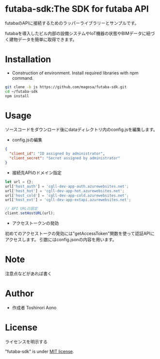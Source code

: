 # futaba-sdk:The SDK for futaba API

futabaのAPIに接続するためのラッパーライブラリーとサンプルです。

futabaを導入したビル内部の設備システムやIoT機器の状態やBIMデータに紐づく建物データを簡単に取得できます。

# Installation

* Construction of environment.
Install required libraries with npm command.

```bash
git clone -b js https://github.com/magosa/futaba-sdk.git
cd ~/futaba-sdk
npm install
```

# Usage

ソースコードをダウンロード後にdataディレクトリ内のconfig.jsを編集します。

* config.jsの編集

```config.json
{
  "client_id": "ID assigned by administrator",
  "client_secret": "Secret assigned by administrator"
}
```

* 接続先APIのドメイン指定

```futaba_hot_sample.js
let url = {};
url['host_auth'] = 'cgll-dev-app-auth.azurewebsites.net';
url['host_hot'] = 'cgll-dev-app-hot.azurewebsites.net';
url['host_cold'] = 'cgll-dev-app-cold.azurewebsites.net';
url['host_ext'] = 'cgll-dev-app-extapi.azurewebsites.net';

// API URLの設定
client.setHostURL(url);
```

* アクセストークンの発効

初めてのアクセストークの発効には"getAccessToken"関数を使って認証APIにアクセスします。
引数にはconfig.jsonの内容を用います。


# Note

注意点などがあれば書く

# Author

* 作成者 Toshinori Aono

# License
ライセンスを明示する

"futaba-sdk" is under [MIT license](https://en.wikipedia.org/wiki/MIT_License).

